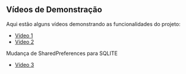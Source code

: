 ## Vídeos de Demonstração

Aqui estão alguns vídeos demonstrando as funcionalidades do projeto:

- [Vídeo 1](./doc/English.mp4)
- [Vídeo 2](./doc/Portugues.mp4)

Mudança de SharedPreferences para SQLITE

- [Vídeo 3](./doc/SQLITE.mp4)